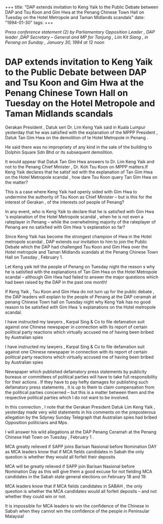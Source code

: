 +++ 
title: "DAP extends invitation to Keng Yaik to the Public Debate between DAP and Tsu Koon and Gim Hwa at the Penang Chinese Town Hall on Tuesday on the Hotel Metropole and Taman Midlands scandals"
date: "1994-01-30"
tags:
+++

_Press conference statement (2) by Parliamentary Opposition Leader , DAP leader ,DAP Secretary – General and MP for Tanjung , Lim Kit Siang , in Penang on Sunday , January 30, 1994 at 12 noon_

# DAP extends invitation to Keng Yaik to the Public Debate between DAP and Tsu Koon and Gim Hwa at the Penang Chinese Town Hall on Tuesday on the Hotel Metropole and Taman Midlands scandals

Gerakan President , Datuk seri Dr. Lim Keng Yaik said in Kuala Lumpur yesterday that he was satisfied with the explanation of the MPPP President , Datuk Tan Gim Hwa on the demolition of te Hotel Metropole in Penang .</u>

He said there was no impropriety of any kind in the sale of the building to Dolphin Square Sdn Bhd or its subsequent demolition.

It would appear that Datuk Tan Gim Hwa answers to Dr. Lim Keng Yaik and not to the Penang Chief Minister , Dr. Koh Tsu Koon on MPPP matters.If Keng Yaik declares that he satisf ied with the explanation of Tan Gim Hwa on the Hotel Metropole scandal , how dare Tsu Koon query Tan Gim Hwa on the matter?

This is a case where Keng Yaik had openly sided with Gim Hwa to undermine the authority of Tsu Koon as Chief Minister – but is this for the interest of Gerakan , of the interests oof people of Penang?

In any event, who is Keng Yaik to declare that he is satisfied with Gim Hwa ‘s  explanation of the Hotel Metropole scandal , when he is not even a rateplayer in Penang – while the overwhelming majority of the rateplayer of Penang are no satisfied with Gim Hwa ‘s explanation so far?

Since Keng Yaik has become the strongest champion of  Hwa in the Hotel metropole scandal , DAP extends our invitation to him to join the Public Debate which the DAP had challenged Tsu Koon and Gim Hwa over the Hotel metropole and Taman Midlands scandals at the Penang Chinese Town Hall on Tuesday , February 1.

Let Keng yaik tell the people of Penang on Tuesday night the reason s why he is satisfied with the explanations of Tan Gim Hwa on the Hotel Metropole scandal – although Gim Hwa had failed to answer the major questions which had been raised by the DAP in the past one month!

If Keng Yaik , Tsu Koon and Gim Hwa do not turn up for the public debate , the DAP leaders will explain to the people of Penang at the DAP ceramah at penang Chinese Town hall on Tuesday night why Keng Yaik has no good reason to be satisfied with Gim Hwa ‘s explanations on the Hotel metropole scandal.

I have instructed my lawyers , Karpal Sing & Co to file defamation suit against one Chinese newspaper in connection with its report of certain political party reactions which virtually accused me of having been bribed by Australian spies								

I have instructed my lawyers , Karpal Sing & Co to file defamation suit against one Chinese newspaper in connection with its report of certain political party reactions which virtually accused me of having been bribed by Australian spies	

Newspaper which published defamatory press statements by publicity bureaus or committees of political parties will have to take full responsibility for their actions . If they have to pay hefty damages for publishing such defamatory press statements , it is up to them to claim compensation from the political parties concerned – but this is a matter between them and the respective political parties which I do not want to be involved.

In this connection , I note that the Gerakan President Datuk Lim Keng Yaik , yesterday made very wild statements in his comments on the preposterous allegation by the Sdyney Sunday Telegraph that Australian spies had bribed Opposition politicians and Mps.

I will answer his wild allegations at the DAP Penang Ceramah at the Penang Chinese Hall Town on Tuesday , February 1 .

MCA greatly relieved if SAPP joins Barisan Nasional before Nomination DAY as MCA leaders know that if MCA fields candidates in Sabah the only question is whether they would all forfeit their deposits

MCA will be greatly relieved if SAPP join Barisan Nasional before Nomination Day as this will give them a good excuse for not fielding MCA candidates in the Sabah state general elections on February 18 and 19.

MCA leaders know that if MCA fields candidates in SABAH , the only question is whether the MCA candidates would all forfeit deposits – and not whether they could win or not.

It is impossible for MCA leaders to win the confidence of the Chinese in Sabah when they cannot win the confidence of the people in Peninsular Malaysia!
 
